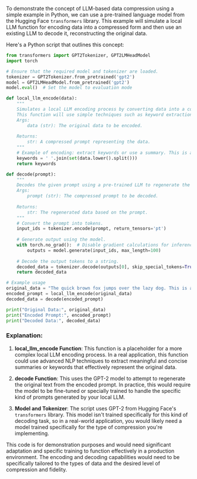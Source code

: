 To demonstrate the concept of LLM-based data compression using a simple example in Python, we can use a pre-trained language model from the Hugging Face `transformers` library. This example will simulate a local LLM function for encoding data into a compressed form and then use an existing LLM to decode it, reconstructing the original data.

Here's a Python script that outlines this concept:

```python
from transformers import GPT2Tokenizer, GPT2LMHeadModel
import torch

# Ensure that the required model and tokenizer are loaded.
tokenizer = GPT2Tokenizer.from_pretrained('gpt2')
model = GPT2LMHeadModel.from_pretrained('gpt2')
model.eval()  # Set the model to evaluation mode

def local_llm_encode(data):
    """
    Simulates a local LLM encoding process by converting data into a compressed form.
    This function will use simple techniques such as keyword extraction or summarization to create a compressed prompt.
    Args:
        data (str): The original data to be encoded.
    
    Returns:
        str: A compressed prompt representing the data.
    """
    # Example of encoding: extract keywords or use a summary. This is a placeholder.
    keywords = ' '.join(set(data.lower().split()))
    return keywords

def decode(prompt):
    """
    Decodes the given prompt using a pre-trained LLM to regenerate the original data.
    Args:
        prompt (str): The compressed prompt to be decoded.
    
    Returns:
        str: The regenerated data based on the prompt.
    """
    # Convert the prompt into tokens.
    input_ids = tokenizer.encode(prompt, return_tensors='pt')
    
    # Generate output using the model.
    with torch.no_grad():  # Disable gradient calculations for inference.
        outputs = model.generate(input_ids, max_length=100)
    
    # Decode the output tokens to a string.
    decoded_data = tokenizer.decode(outputs[0], skip_special_tokens=True)
    return decoded_data

# Example usage
original_data = "The quick brown fox jumps over the lazy dog. This is a test of LLM based data compression."
encoded_prompt = local_llm_encode(original_data)
decoded_data = decode(encoded_prompt)

print("Original Data:", original_data)
print("Encoded Prompt:", encoded_prompt)
print("Decoded Data:", decoded_data)
```

### Explanation:
1. **local_llm_encode Function**: This function is a placeholder for a more complex local LLM encoding process. In a real application, this function could use advanced NLP techniques to extract meaningful and concise summaries or keywords that effectively represent the original data.

2. **decode Function**: This uses the GPT-2 model to attempt to regenerate the original text from the encoded prompt. In practice, this would require the model to be fine-tuned or specially trained to handle the specific kind of prompts generated by your local LLM.

3. **Model and Tokenizer**: The script uses GPT-2 from Hugging Face's `transformers` library. This model isn't trained specifically for this kind of decoding task, so in a real-world application, you would likely need a model trained specifically for the type of compression you're implementing.

This code is for demonstration purposes and would need significant adaptation and specific training to function effectively in a production environment. The encoding and decoding capabilities would need to be specifically tailored to the types of data and the desired level of compression and fidelity.
